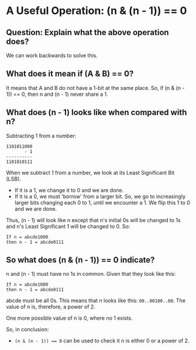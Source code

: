 # A Useful Operation: (n & (n - 1)) == 0
## Question: Explain what the above operation does?
We can work backwards to solve this.

## What does it mean if (A & B) == 0?
It means that A and B do not have a 1-bit at the same place. So, if (n & (n - 1)) == 0, then n and (n - 1) never share a 1.

## What does (n - 1) looks like when compared with n?
Subtracting 1 from a number:

```
1101011000 
       - 1 
----------
1101010111
```

When we subtract 1 from a number, we look at its Least Significant Bit (LSB). 
* If it is a 1, we change it to 0 and we are done. 
* If it is a 0, we must 'borrow' from a larger bit. So, we go to increasingly larger bits changing each 0 to 1, until we encounter a 1. We flip this 1 to 0 and we are done.

Thus, (n - 1) will look like n except that n's initial 0s will be changed to 1s and n's Least Significant 1 will be changed to 0. So:
```
If n = abcde1000
then n - 1 = abcde0111
```
## So what does (n & (n - 1)) == 0 indicate?
n and (n - 1) must have no 1s in common. Given that they look like this:
```
If n = abcde1000
then n - 1 = abcde0111
```
abcde must be all 0s. This means that n looks like this: ```00..00100..00```. The value of n is, therefore, a power of 2.

One more possible value of n is 0, where no 1 exists. 

So, in conclusion:
* ```(n & (n - 1)) == 0``` can be used to check it n is either 0 or a power of 2.
